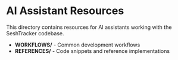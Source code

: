 # AI Assistant Resources

This directory contains resources for AI assistants working with the SeshTracker codebase.

- **WORKFLOWS/** - Common development workflows
- **REFERENCES/** - Code snippets and reference implementations
